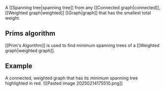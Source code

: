 A [[Spanning tree|spanning tree]] from any [[Connected graph|connected]], [[Weighted graph|weighted]] [[Graph|graph]] that has the smallest total weight. 
## Prims algorithm
[[Prim's Algorithm]] is used to find minimum spanning trees of a [[Weighted graph|weighted graph]].
## Example
A connected, weighted graph that has its minimum spanning tree highlighted in red.
![[Pasted image 20250214175510.png]]